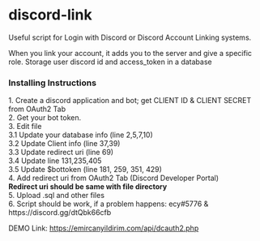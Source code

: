 # discord-link

Useful script for Login with Discord or Discord Account Linking systems.

When you link your account, it adds you to the server and give a specific role. Storage user discord id and access_token in a database

<h3>Installing Instructions</h3>
1. Create a discord application and bot; get CLIENT ID & CLIENT SECRET from OAuth2 Tab<br>
2. Get your bot token.<br>
3. Edit file <br>
3.1 Update your database info (line 2,5,7,10)<br>
3.2 Update Client info (line 37,39)<br>
3.3 Update redirect uri (line 69)<br>
3.4 Update line 131,235,405<br>
3.5 Update $bottoken (line 181, 259, 351, 429)<br>
4. Add redirect uri from OAuth2 Tab (Discord Developer Portal)<br>
<strong>Redirect uri should be same with file directory</strong><br>
5. Upload .sql and other files<br>
6. Script should be work, if a problem happens: ecy#5776 & https://discord.gg/dtQbk66cfb


DEMO Link: https://emircanyildirim.com/api/dcauth2.php
